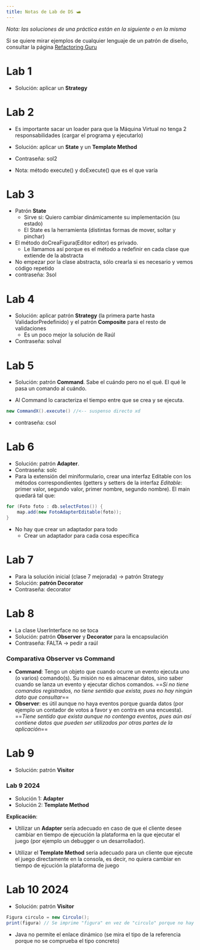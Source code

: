 ```yaml
---
title: Notas de Lab de DS 🛥️
---
```

*Nota: las soluciones de una práctica están en la siguiente o en la misma* 

Si se quiere mirar ejemplos de cualquier lenguaje de un patrón de diseño, consultar la página [Refactoring Guru](https://refactoring.guru/es)
# Lab 1
- Solución: aplicar un **Strategy**
# Lab 2

- Es importante sacar un loader para que la Máquina Virtual no tenga 2 responsabilidades (cargar el programa y ejecutarlo)
- Solución: aplicar un **State** y un **Template Method**
- Contraseña: sol2

- Nota: método execute() y doExecute() que es el que varía 
# Lab 3
- Patrón **State**
	- Sirve si: Quiero cambiar dinámicamente su implementación (su estado)
	- El State es la herramienta (distintas formas de mover, soltar y pinchar)
- El método doCreaFigura(Editor editor) es privado.
	- Le llamamos así porque es el método a redefinir en cada clase que extiende de la abstracta
- No empezar por la clase abstracta, sólo crearla si es necesario y vemos código repetido
- contraseña: 3sol
# Lab 4

- Solución: aplicar patrón **Strategy** (la primera parte hasta ValidadorPredefinido) y el patrón **Composite** para el resto de validaciones
	- Es un poco mejor la solución de Raúl
- Contraseña: solval

# Lab 5

- Solución: patrón **Command**. Sabe el cuándo pero no el qué. El qué le pasa un comando al cuándo.

- Al Command lo caracteriza el tiempo entre que se crea y se ejecuta.

````java
new CommandX().execute() //<-- suspenso directo xd
````

- contraseña: csol
# Lab 6

- Solución: patrón **Adapter**.
- Contraseña: solc
- Para la extensión del miniformulario, crear una interfaz Editable con los métodos correspondientes (getters y setters de la interfaz *Editable*: primer valor, segundo valor, primer nombre, segundo nombre). El main quedará tal que:
````java
for (Foto foto : db.selectFotos()) {
	map.add(new FotoAdapterEditable(foto));
}
````

- No hay que crear un adaptador para todo
	- Crear un adaptador para cada cosa específica

# Lab 7

- Para la solución inicial (clase 7 mejorada) -> patrón Strategy
- Solución: **patrón Decorator**
- Contraseña: decorator

# Lab 8

- La clase UserInterface no se toca
- Solución: patrón **Observer** y **Decorator** para la encapsulación
- Contraseña: FALTA -> pedir a raúl

### Comparativa Observer vs Command

- **Command**: Tengo un objeto que cuando ocurre un evento ejecuta uno (o varios) comando(s). Su misión no es almacenar datos, sino saber cuando se lanza un evento y ejecutar dichos comandos. ==*Si no tiene comandos registrados, no tiene sentido que exista, pues no hay ningún dato que consultar*==
- **Observer**: es útil aunque no haya eventos porque guarda datos (por ejemplo un contador de votos a favor y en contra en una encuesta). ==*Tiene sentido que exista aunque no contenga eventos, pues aún así contiene datos que pueden ser utilizados por otras partes de la aplicación*==

# Lab 9

- Solución: patrón **Visitor**

### Lab 9 2024

- Solución 1: **Adapter**
- Solución 2: **Template Method**

**Explicación**:

- Utilizar un **Adapter** sería adecuado en caso de que el cliente desee cambiar en tiempo de ejecución la plataforma en la que ejecutar el juego (por ejemplo un debugger o un desarrollador).

- Utilizar el **Template Method** sería adecuado para un cliente que ejecute el juego directamente en la consola, es decir, no quiera cambiar en tiempo de ejcución la plataforma de juego


# Lab 10 2024

- Solución: patrón **Visitor**

```java
Figura circulo = new Circulo();
print(figura) // Se imprime "figura" en vez de "circulo" porque no hay enlace dinámico
```

- Java no permite el enlace dinámico (se mira el tipo de la referencia porque no se comprueba el tipo concreto)